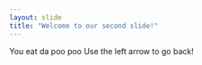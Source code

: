 ```yaml
---
layout: slide
title: "Welcome to our second slide!"
---
```

You eat da poo poo
Use the left arrow to go back!
